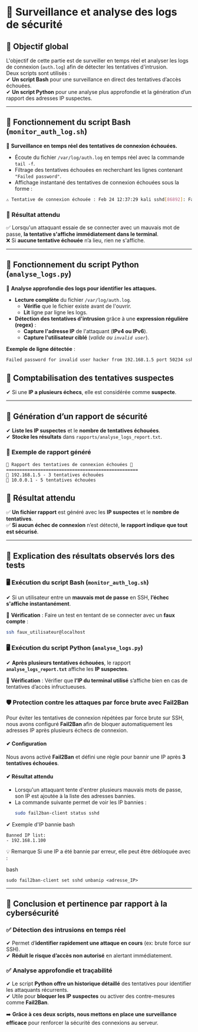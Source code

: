 # 📜 Surveillance et analyse des logs de sécurité

## 🔹 Objectif global

L'objectif de cette partie est de surveiller en temps réel et analyser les logs de connexion (`auth.log`) afin de détecter les tentatives d'intrusion.  
Deux scripts sont utilisés :  
✔ **Un script Bash** pour une surveillance en direct des tentatives d’accès échouées.  
✔ **Un script Python** pour une analyse plus approfondie et la génération d’un rapport des adresses IP suspectes.  

---

## 🔹 Fonctionnement du script Bash (`monitor_auth_log.sh`)

📌 **Surveillance en temps réel des tentatives de connexion échouées.**  

- Écoute du fichier `/var/log/auth.log` en temps réel avec la commande `tail -f`.  
- Filtrage des tentatives échouées en recherchant les lignes contenant `"Failed password"`.  
- Affichage instantané des tentatives de connexion échouées sous la forme :  

```bash
⚠️ Tentative de connexion échouée : Feb 24 12:37:29 kali sshd[86892]: Failed password for root from 192.168.1.140 port 50234 ssh2
```

 ### 🔹 Résultat attendu  
✅ Lorsqu'un attaquant essaie de se connecter avec un mauvais mot de passe, **la tentative s'affiche immédiatement dans le terminal**.  
❌ Si **aucune tentative échouée** n’a lieu, rien ne s'affiche.  

---

## 🔹 Fonctionnement du script Python (`analyse_logs.py`)  

📌 **Analyse approfondie des logs pour identifier les attaques.**  

- **Lecture complète** du fichier `/var/log/auth.log`.  
  - **Vérifie** que le fichier existe avant de l'ouvrir.  
  - **Lit** ligne par ligne les logs.  
- **Détection des tentatives d'intrusion** grâce à une **expression régulière (regex)** :  
  - **Capture l'adresse IP** de l'attaquant (**IPv4 ou IPv6**).  
  - **Capture l'utilisateur ciblé** (*valide ou `invalid user`*).  

**Exemple de ligne détectée** :  

```bash
Failed password for invalid user hacker from 192.168.1.5 port 50234 ssh2
```

## 📌 Comptabilisation des tentatives suspectes  
✔ Si une **IP a plusieurs échecs**, elle est considérée comme **suspecte**.  

---

## 📌 Génération d’un rapport de sécurité  
✔ **Liste les IP suspectes** et le **nombre de tentatives échouées**.  
✔ **Stocke les résultats** dans `rapports/analyse_logs_report.txt`.  

### 📜 **Exemple de rapport généré**  

```plaintext
📌 Rapport des tentatives de connexion échouées 📌
==================================================
🔴 192.168.1.5 - 3 tentatives échouées
🔴 10.0.0.1 - 5 tentatives échouées
```

## 🔹 Résultat attendu  
✅ **Un fichier rapport** est généré avec les **IP suspectes** et le **nombre de tentatives**.  
✅ **Si aucun échec de connexion** n’est détecté, **le rapport indique que tout est sécurisé**.  

---

## 📌 Explication des résultats observés lors des tests  

### 🖥️ **Exécution du script Bash (`monitor_auth_log.sh`)**  
✔ Si un utilisateur entre un **mauvais mot de passe** en SSH, **l’échec s'affiche instantanément**.  

🔎 **Vérification** : Faire un test en tentant de se connecter avec un **faux compte** :  
```bash
ssh faux_utilisateur@localhost
```

### 🖥️ Exécution du script Python (`analyse_logs.py`)  
✔ **Après plusieurs tentatives échouées**, le rapport **`analyse_logs_report.txt`** affiche les **IP suspectes**.  

🔎 **Vérification** : Vérifier que **l’IP du terminal utilisé** s’affiche bien en cas de tentatives d’accès infructueuses.  

### 🛡️ Protection contre les attaques par force brute avec Fail2Ban

Pour éviter les tentatives de connexion répétées par force brute sur SSH, nous avons configuré **Fail2Ban** afin de bloquer automatiquement les adresses IP après plusieurs échecs de connexion.

#### ✔ Configuration  
Nous avons activé **Fail2Ban** et défini une règle pour bannir une IP après **3 tentatives échouées**.

#### ✔ Résultat attendu  
- Lorsqu'un attaquant tente d'entrer plusieurs mauvais mots de passe, son IP est ajoutée à la liste des adresses bannies.  
- La commande suivante permet de voir les IP bannies :  
  ```bash
  sudo fail2ban-client status sshd
  ```
✔ Exemple d'IP bannie
bash
```
Banned IP list:
- 192.168.1.100
```

💡 Remarque
Si une IP a été bannie par erreur, elle peut être débloquée avec :

bash
```
sudo fail2ban-client set sshd unbanip <adresse_IP>
```

---

## 📌 Conclusion et pertinence par rapport à la cybersécurité  

### ✅ Détection des intrusions en temps réel  
✔ Permet d’**identifier rapidement une attaque en cours** (ex: brute force sur SSH).  
✔ **Réduit le risque d’accès non autorisé** en alertant immédiatement.  

### ✅ Analyse approfondie et traçabilité  
✔ Le script **Python offre un historique détaillé** des tentatives pour identifier les attaquants récurrents.  
✔ Utile pour **bloquer les IP suspectes** ou activer des contre-mesures comme **Fail2Ban**.  

➡️ **Grâce à ces deux scripts, nous mettons en place une surveillance efficace** pour renforcer la sécurité des connexions au serveur. 
